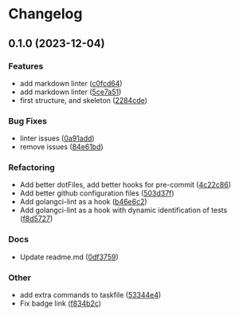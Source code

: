 # Changelog

## 0.1.0 (2023-12-04)


### Features

* add markdown linter ([c0fcd64](https://github.com/Excoriate/terraform-registry-module-template/commit/c0fcd6495830db003b823f1762e015a045e14d8b))
* add markdown linter ([5ce7a51](https://github.com/Excoriate/terraform-registry-module-template/commit/5ce7a512d829ab02da990401629bb36b54fc0bbc))
* first structure, and skeleton ([2284cde](https://github.com/Excoriate/terraform-registry-module-template/commit/2284cdedeba622b9315a1e9ddf2044dc82bf5878))


### Bug Fixes

* linter issues ([0a91add](https://github.com/Excoriate/terraform-registry-module-template/commit/0a91add44d30b1b57fb4cfe4d8d421117f59f8da))
* remove issues ([84e61bd](https://github.com/Excoriate/terraform-registry-module-template/commit/84e61bdc1d413aa23d94f7fad308f7084170d50f))


### Refactoring

* Add better dotFiles, add better hooks for pre-commit ([4c22c86](https://github.com/Excoriate/terraform-registry-module-template/commit/4c22c861713b04b82e55ee12495ba63a7bfa5c1a))
* Add better github configuration files ([503d37f](https://github.com/Excoriate/terraform-registry-module-template/commit/503d37fbf3eb3783cef62054e9e91b1c3a8b0920))
* Add golangci-lint as a hook ([b46e6c2](https://github.com/Excoriate/terraform-registry-module-template/commit/b46e6c2d58488b76ed49021bc98353d7882edfdc))
* Add golangci-lint as a hook with dynamic identification of tests ([f8d5727](https://github.com/Excoriate/terraform-registry-module-template/commit/f8d572700665c4ed6f2a2a1fb70bf01b52ac4c52))


### Docs

* Update readme.md ([0df3759](https://github.com/Excoriate/terraform-registry-module-template/commit/0df3759ca18508f3336b81a3f4e7e866462a9abd))


### Other

* add extra commands to taskfile ([53344e4](https://github.com/Excoriate/terraform-registry-module-template/commit/53344e490a4eceb83c839085a0c2489f68ffe5c3))
* Fix badge link ([f834b2c](https://github.com/Excoriate/terraform-registry-module-template/commit/f834b2cef7e4b5fa35b84b64a319861ced9b9a3d))
